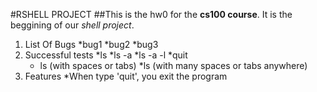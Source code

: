 #RSHELL PROJECT
##This is the hw0 for the **cs100 course**.
It is the beggining of our *shell project*.

1. List Of Bugs
    *bug1
    *bug2
    *bug3
2. Successful tests
    *ls
    *ls -a
    *ls -a -l
    *quit
    *   ls (with spaces or tabs)
    *ls      (with many spaces or tabs anywhere)
3. Features
    *When type 'quit', you exit the program
